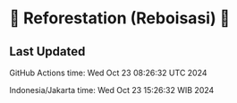 
# 🌳 Reforestation (Reboisasi) 🌲

## Last Updated

GitHub Actions time: Wed Oct 23 08:26:32 UTC 2024

Indonesia/Jakarta time: Wed Oct 23 15:26:32 WIB 2024
